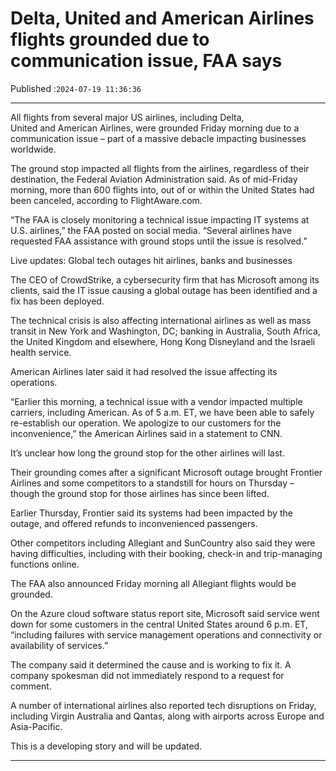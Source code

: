 # Delta, United and American Airlines flights grounded due to communication issue, FAA says

Published :`2024-07-19 11:36:36`

---

All flights from several major US airlines, including Delta, United and American Airlines, were grounded Friday morning due to a communication issue – part of a massive debacle impacting businesses worldwide.

The ground stop impacted all flights from the airlines, regardless of their destination, the Federal Aviation Administration said. As of mid-Friday morning, more than 600 flights into, out of or within the United States had been canceled, according to FlightAware.com.

“The FAA is closely monitoring a technical issue impacting IT systems at U.S. airlines,” the FAA posted on social media. “Several airlines have requested FAA assistance with ground stops until the issue is resolved.”

Live updates: Global tech outages hit airlines, banks and businesses

The CEO of CrowdStrike, a cybersecurity firm that has Microsoft among its clients, said the IT issue causing a global outage has been identified and a fix has been deployed.

The technical crisis is also affecting international airlines as well as mass transit in New York and Washington, DC; banking in Australia, South Africa, the United Kingdom and elsewhere, Hong Kong Disneyland and the Israeli health service.

American Airlines later said it had resolved the issue affecting its operations.

“Earlier this morning, a technical issue with a vendor impacted multiple carriers, including American. As of 5 a.m. ET, we have been able to safely re-establish our operation. We apologize to our customers for the inconvenience,” the American Airlines said in a statement to CNN.

It’s unclear how long the ground stop for the other airlines will last.

Their grounding comes after a significant Microsoft outage brought Frontier Airlines and some competitors to a standstill for hours on Thursday – though the ground stop for those airlines has since been lifted.

Earlier Thursday, Frontier said its systems had been impacted by the outage, and offered refunds to inconvenienced passengers.

Other competitors including Allegiant and SunCountry also said they were having difficulties, including with their booking, check-in and trip-managing functions online.

The FAA also announced Friday morning all Allegiant flights would be grounded.

On the Azure cloud software status report site, Microsoft said service went down for some customers in the central United States around 6 p.m. ET, “including failures with service management operations and connectivity or availability of services.”

The company said it determined the cause and is working to fix it. A company spokesman did not immediately respond to a request for comment.

A number of international airlines also reported tech disruptions on Friday, including Virgin Australia and Qantas, along with airports across Europe and Asia-Pacific.

This is a developing story and will be updated.

---

